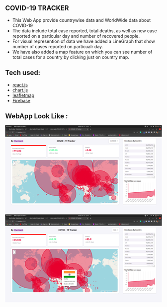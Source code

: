 ## COVID-19 TRACKER
- This Web App provide countrywise data and WorldWide data about COVID-19
- The data include total case reported, total deaths, as well as new case reported on a particular day and number of recovered people.
- For visual represention of data we have added a LineGraph that show number of cases reported on particualr day.
- We have also added a map feature on which you can see number of total cases for a country by clicking just on country map.
## Tech used:
- [react.js](https://reactjs.org/)
- [chart.js](https://www.chartjs.org/)
- [leafletmap](http://zium.co/leafletmap.com)
- [Firebase](https://firebase.google.com/)

## WebApp Look Like :
![image1](Images/covid1.png)
![image2](Images/covid2.png)



